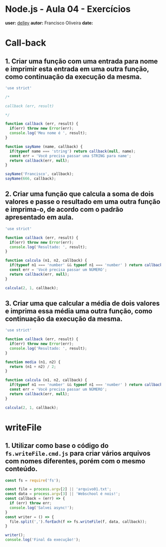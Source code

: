 # Node.js - Aula 04 - Exercícios
**user:** [delley](https://github.com/delley)
**autor:** Francisco Oliveira
**date:**

# Call-back

## 1. Criar uma função com uma entrada para nome e imprimir esta entrada em uma outra função, como continuação da execução da mesma.

```js
'use strict'

/*

callback (err, result)

*/

function callback (err, result) {
  if(err) throw new Error(err);
  console.log('Meu nome é ', result);
}

function sayName (name, callback) {
  if(typeof name === 'string') return callback(null, name);
  const err = 'Você precisa passar uma STRING para name';
  return callback(err, null);
}

sayName('Francisco', callback);
sayName(666, callback);
```

## 2. Criar uma função que calcula a soma de dois valores e passe o resultado em uma outra função e imprima-o, de acordo com o padrão apresentado em aula.

```js
'use strict'

function callback (err, result) {
  if(err) throw new Error(err);
  console.log('Resultado: ', result);
}

function calcula (n1, n2, callback) {
  if(typeof n1 === 'number' && typeof n1 === 'number' ) return callback(null, n1 + n2);
  const err = 'Você precisa passar um NÚMERO';
  return callback(err, null);
}

calcula(2, 1, callback);
```

## 3. Criar uma que calcular a média de dois valores e imprima essa média uma outra função, como continuação da execução da mesma.

```js
'use strict'

function callback (err, result) {
  if(err) throw new Error(err);
  console.log('Resultado: ', result);
}

function media (n1, n2) {
  return (n1 + n2) / 2;
}

function calcula (n1, n2, callback) {
  if(typeof n1 === 'number' && typeof n1 === 'number' ) return callback(null, media(n1, n2));
  const err = 'Você precisa passar um NÚMERO';
  return callback(err, null);
}

calcula(2, 1, callback);
```

# writeFile

## 1. Utilizar como base o código do `fs.writeFile.cmd.js` para criar vários arquivos com nomes diferentes, porém com o mesmo conteúdo.
```js
const fs = require('fs');

const file = process.argv[2] || 'arquivo01.txt';
const data = process.argv[3] || 'Webschool é nois!';
const callback = (err) => {
  if (err) throw err;
  console.log('Salvei async!');
}
const writer = () => {
  file.split(',').forEach(f => fs.writeFile(f, data, callback));
}

writer();
console.log('Final da execução!');
```
